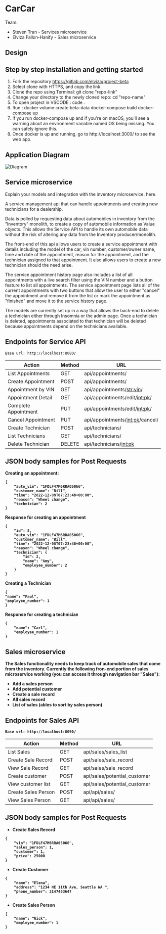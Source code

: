 # CarCar

Team:

- Steven Tran - Services microservice
- Elviza Fallon-Hanify - Sales microservice

## Design

## Step by step installation and getting started

1. Fork the repository https://gitlab.com/elviza/project-beta
2. Select clone with HTTPS, and copy the link
3. Clone the repo using Terminal: git clone "repo-link"
4. Change your directory to the newly cloned repo: cd "repo-name"
5. To open project in VSCODE : code .
6. Run : 
         docker volume create beta-data
         docker-compose build
         docker-compose up
7. If you run docker-compose up and if you're on macOS, you'll see
   a warning about an
   environment variable named OS being missing. You can safely ignore this.
8. Once docker is up and running, go to http://localhost:3000/ to
   see the web app.

## Application Diagram

![Diagram](https://gitlab.com/elviza/project-beta/-/raw/steven/source/images/CarCar%20Overview%20Diagram.png)

## Service microservice

Explain your models and integration with the inventory
microservice, here.

A service management api that can handle appointments and creating new technicians for a dealership.

Data is polled by requesting data about automobiles in inventory from the "Inventory" monolith, to create a copy of automobile information as
Value objects. This allows the Service API to handle its own automobile data without the risk of altering any data from the Inventory producer/monolith.

The front-end of this api allows users to create a service appointment with details including the model of the car, vin number, customer/owner name, time and date of the appointment,
reason for the appointment, and the technician assigned to that appointment. It also allows users to create a new technician should the need arise.

The service appointment history page also includes a list of all appointments with a live search filter using the VIN number and a button feature to list all appointments.
The service appointment page lists all of the current appointments with two buttons that allow the user to either "cancel" the appointment and remove it from
the list or mark the appointment as "finished" and move it to the service history page.

The models are currently set up in a way that allows the back-end to delete a technician either through Insomnia or the admin page. Once a technician is deleted, appointments associated to that technician will be deleted because appointments depend on the technicians available.

## Endpoints for Service API

```
Base url: http://localhost:8080/
```

| Action               | Method | URL                               |
| -------------------- | ------ | --------------------------------- |
| List Appointments    | GET    | api/appointments/                 |
| Create Appointment   | POST   | api/appointments/                 |
| Appointment by VIN   | GET    | api/appointments/<str:vin>/       |
| Appointment Detail   | GET    | api/appointments/edit/<int:pk>/   |
| Complete Appointment | PUT    | api/appointments/edit/<int:pk>/   |
| Cancel Appointment   | PUT    | api/appointments/<int:pk>/cancel/ |
| Create Technician    | POST   | api/technicians/                  |
| List Technicians     | GET    | api/technicians/                  |
| Delete Technician    | DELETE | api/technicians/<int:pk>          |

## JSON body samples for Post Requests

<b>Creating an appointment:

```
{
	"auto_vin": "1FDLF47M6RRA05066",
	"customer_name": "Bill",
	"time": "2022-12-08T07:23:48+00:00",
	"reason": "Wheel change",
	"technician": 2
}
```

<b>Response for creating an appointment

```
{
	"id": 8,
	"auto_vin": "1FDLF47M6RRA05066",
	"customer_name": "Bill",
	"time": "2022-12-08T07:23:48+00:00",
	"reason": "Wheel change",
	"technician": {
		"id": 2,
		"name": "Amy",
		"employee_number": 2
	}
}
```

<b>Creating a Technician

```
{
"name": "Paul",
"employee_number": 1
}
```

<b>Response for creating a technician

```
{
	"name": "Carl",
	"employee_number": 1
}
```

## Sales microservice

The Sales functionality needs to keep track of automobile sales that come from the inventory. Currently the following fron-end portion of sales microservice working (you can access it through navigation bar "Sales"):
 - Add a sales person
 - Add potential customer
 - Create a sale record
 - All sales record
 - List of sales (ables to sort by sales person)

## Endpoints for Sales API

```
Base url: http://localhost:8090/
```

| Action               | Method | URL                               |
| -------------------- | ------ | --------------------------------- |
| List Sales           | GET    | api/sales/sales_list              |
| Create Sale Record   | POST   | api/sales/sale_record             |
| View Sale Record     | GET    | api/sales/sale_record             |
| Create customer      | POST   | api/sales/potential_customer      |
| View customer list   | GET    | api/sales/potential_customer      |
| Create Sales Person  | POST   | api/api/sales/                    |
| View Sales Person    | GET    | api/api/sales/                    |

## JSON body samples for Post Requests

- Create Sales Record

```
{
	"vin": "1FDLF47M6RRA05066",
	"sales_person": 1,
	"customer": 1,
	"price": 25000
}

```
- Create Customer

```
{
	"name": "Elena",
	"address": "1234 NE 11th Ave, Seattle WA ",
	"phone_number": 2147483647
}

```
- Create Sales Person

```
{
	"name": "Nick",
	"employee_number": 1
}

```